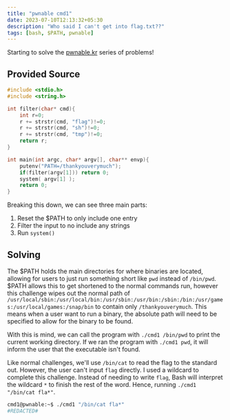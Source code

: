```yaml
---
title: "pwnable cmd1"
date: 2023-07-10T12:13:32+05:30
description: "Who said I can't get into flag.txt??"
tags: [bash, $PATH, pwnable]
---
```


Starting to solve the [pwnable.kr](pwnable.kr) series of problems!

## Provided Source

```c
#include <stdio.h>
#include <string.h>

int filter(char* cmd){
    int r=0;
    r += strstr(cmd, "flag")!=0;
    r += strstr(cmd, "sh")!=0;
    r += strstr(cmd, "tmp")!=0;
    return r;
}

int main(int argc, char* argv[], char** envp){
    putenv("PATH=/thankyouverymuch");
    if(filter(argv[1])) return 0;
    system( argv[1] );
    return 0;
}
```

Breaking this down, we can see three main parts:

1. Reset the $PATH to only include one entry
2. Filter the input to no include any strings
3. Run `system()`

## Solving

The $PATH holds the main directories for where binaries are located, allowing for users to just run something short like `pwd` instead of `/bin/pwd`. $PATH allows this to get shortened to the normal commands run, however this challenge wipes out the normal path of `/usr/local/sbin:/usr/local/bin:/usr/sbin:/usr/bin:/sbin:/bin:/usr/games:/usr/local/games:/snap/bin` to contain only `/thankyouverymuch`. This means when a user want to run a binary, the absolute path will need to be specified to allow for the binary to be found.

With this is mind, we can call the program with `./cmd1 /bin/pwd` to print the current working directory. If we ran the program with `./cmd1 pwd`, it will inform the user that the executable isn't found.

Like normal challenges, we'll use `/bin/cat` to read the flag to the standard out. However, the user can't input `flag` directly. I used a wildcard to complete this challenge. Instead of needing to write `flag`, Bash will interpret the wildcard `*` to finish the rest of the word. Hence, running `./cmd1 "/bin/cat fla*"`.

```bash
cmd1@pwnable:~$ ./cmd1 "/bin/cat fla*"
#REDACTED#
```
